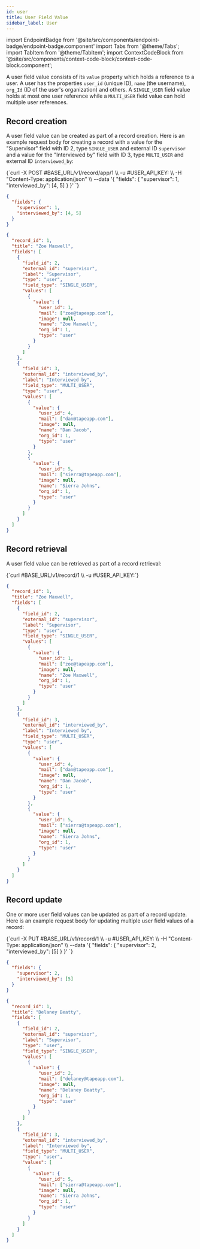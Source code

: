 ```yaml
---
id: user
title: User Field Value
sidebar_label: User
---
```


import EndpointBadge from '@site/src/components/endpoint-badge/endpoint-badge.component'
import Tabs from '@theme/Tabs';
import TabItem from '@theme/TabItem';
import ContextCodeBlock from '@site/src/components/context-code-block/context-code-block.component';

A user field value consists of its `value` property which holds a reference to a user. A user has the properties `user_id` (unique ID), `name` (the username), `org_Id` (ID of the user's organization) and others.
A `SINGLE_USER` field value holds at most one user reference while a `MULTI_USER` field value can hold multiple user references.

## Record creation

<EndpointBadge method="POST" url="https://api.tapeapp.com/v1/record/app/{app_id}" />

A user field value can be created as part of a record creation. Here is an example request body for creating a record with a value for the "Supervisor" field with ID 2, type `SINGLE_USER` and external ID `supervisor` and a value for the "Interviewed by" field with ID 3, type `MULTI_USER` and external ID `interviewed_by`:

<Tabs defaultValue="curl">

<TabItem value="curl" label="cURL">
<ContextCodeBlock language="shell" title='➡️      Request'>
{`curl -X POST #BASE_URL/v1/record/app/1  \\
  -u #USER_API_KEY: \\
  -H "Content-Type: application/json" \\
  --data '{
    "fields": {
      "supervisor": 1,
      "interviewed_by": [4, 5]
    }
  }' 
`}
</ContextCodeBlock>
</TabItem>

<TabItem value="json" label="JSON">

```json title="➡️      Request">
{
  "fields": {
    "supervisor": 1,
    "interviewed_by": [4, 5]
  }
}
```

</TabItem>
</Tabs>

```json title="⬅️      Response"
{
  "record_id": 1,
  "title": "Zoe Maxwell",
  "fields": [
    {
      "field_id": 2,
      "external_id": "supervisor",
      "label": "Supervisor",
      "type": "user",
      "field_type": "SINGLE_USER",
      "values": [
        {
          "value": {
            "user_id": 1,
            "mail": ["zoe@tapeapp.com"],
            "image": null,
            "name": "Zoe Maxwell",
            "org_id": 1,
            "type": "user"
          }
        }
      ]
    },
    {
      "field_id": 3,
      "external_id": "interviewed_by",
      "label": "Interviewed by",
      "field_type": "MULTI_USER",
      "type": "user",
      "values": [
        {
          "value": {
            "user_id": 4,
            "mail": ["dan@tapeapp.com"],
            "image": null,
            "name": "Dan Jacob",
            "org_id": 1,
            "type": "user"
          }
        },
        {
          "value": {
            "user_id": 5,
            "mail": ["sierra@tapeapp.com"],
            "image": null,
            "name": "Sierra Johns",
            "org_id": 1,
            "type": "user"
          }
        }
      ]
    }
  ]
}
```

## Record retrieval

<EndpointBadge method="GET" url="https://api.tapeapp.com/v1/record/{record_id}" />

A user field value can be retrieved as part of a record retrieval:

<ContextCodeBlock language="shell" title='➡️      Request'>
{`curl #BASE_URL/v1/record/1 \\
  -u #USER_API_KEY:`}
</ContextCodeBlock>

```json title='⬅️      Response'
{
  "record_id": 1,
  "title": "Zoe Maxwell",
  "fields": [
    {
      "field_id": 2,
      "external_id": "supervisor",
      "label": "Supervisor",
      "type": "user",
      "field_type": "SINGLE_USER",
      "values": [
        {
          "value": {
            "user_id": 1,
            "mail": ["zoe@tapeapp.com"],
            "image": null,
            "name": "Zoe Maxwell",
            "org_id": 1,
            "type": "user"
          }
        }
      ]
    },
    {
      "field_id": 3,
      "external_id": "interviewed_by",
      "label": "Interviewed by",
      "field_type": "MULTI_USER",
      "type": "user",
      "values": [
        {
          "value": {
            "user_id": 4,
            "mail": ["dan@tapeapp.com"],
            "image": null,
            "name": "Dan Jacob",
            "org_id": 1,
            "type": "user"
          }
        },
        {
          "value": {
            "user_id": 5,
            "mail": ["sierra@tapeapp.com"],
            "image": null,
            "name": "Sierra Johns",
            "org_id": 1,
            "type": "user"
          }
        }
      ]
    }
  ]
}
```

## Record update

<EndpointBadge method="PUT" url="https://api.tapeapp.com/v1/record/{record_id}" />

One or more user field values can be updated as part of a record update. Here is an example request body for updating multiple user field values of a record:

<Tabs defaultValue="curl">

<TabItem value="curl" label="cURL">
<ContextCodeBlock language="shell" title='➡️      Request'>
{`curl -X PUT #BASE_URL/v1/record/1  \\
  -u #USER_API_KEY: \\
  -H "Content-Type: application/json" \\
  --data '{
    "fields": {
      "supervisor": 2,
      "interviewed_by": [5]
    }
  }' 
`}
</ContextCodeBlock>
</TabItem>

<TabItem value="json" label="JSON">

```json title="➡️      Request">
{
  "fields": {
    "supervisor": 2,
    "interviewed_by": [5]
  }
}
```

</TabItem>
</Tabs>

```json title='⬅️      Response'
{
  "record_id": 1,
  "title": "Delaney Beatty",
  "fields": [
    {
      "field_id": 2,
      "external_id": "supervisor",
      "label": "Supervisor",
      "type": "user",
      "field_type": "SINGLE_USER",
      "values": [
        {
          "value": {
            "user_id": 2,
            "mail": ["delaney@tapeapp.com"],
            "image": null,
            "name": "Delaney Beatty",
            "org_id": 1,
            "type": "user"
          }
        }
      ]
    },
    {
      "field_id": 3,
      "external_id": "interviewed_by",
      "label": "Interviewed by",
      "field_type": "MULTI_USER",
      "type": "user",
      "values": [
        {
          "value": {
            "user_id": 5,
            "mail": ["sierra@tapeapp.com"],
            "image": null,
            "name": "Sierra Johns",
            "org_id": 1,
            "type": "user"
          }
        }
      ]
    }
  ]
}
```
